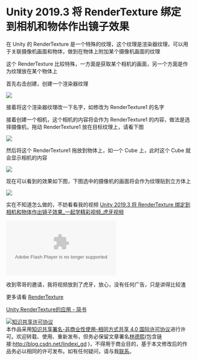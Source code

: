 # Unity 2019.3 将 RenderTexture 绑定到相机和物体作出镜子效果

在 Unity 的 RenderTexture 是一个特殊的纹理，这个纹理是渲染器纹理，可以用于关联摄像机画面和物体，做到在物体上附加某个摄像机画面的纹理

<!--more-->
<!-- CreateTime:6/5/2020 6:48:51 PM -->

<!-- 发布 -->

这个 RenderTexture 比较特殊，一方面是获取某个相机的画面，另一个方面是作为纹理放在某个物体上

首先右击创建，创建一个渲染器纹理

<!-- ![](image/Unity 2019.3 将 RenderTexture 绑定到相机和物体作出镜子效果/Unity 2019.3 将 RenderTexture 绑定到相机和物体作出镜子效果0.png) -->

![](http://image.acmx.xyz/lindexi%2F202065184948104.jpg)

接着将这个渲染器纹理改一下名字，如修改为 RenderTexture1 的名字

接着创建一个相机，这个相机的内容将会作为 RenderTexture1 的内容，做法是选择摄像机，拖动 RenderTexture1 放在目标纹理上，请看下图

<!-- ![](image/Unity 2019.3 将 RenderTexture 绑定到相机和物体作出镜子效果/Unity 2019.3 将 RenderTexture 绑定到相机和物体作出镜子效果1.png) -->

![](http://image.acmx.xyz/lindexi%2F202065185346161.jpg)

然后将这个 RenderTexture1 拖放到物体上，如一个 Cube 上，此时这个 Cube 就会显示相机的内容

<!-- ![](image/Unity 2019.3 将 RenderTexture 绑定到相机和物体作出镜子效果/Unity 2019.3 将 RenderTexture 绑定到相机和物体作出镜子效果2.png) -->

![](http://image.acmx.xyz/lindexi%2F2020651855452148.jpg)

现在可以看到的效果如下图，下图选中的摄像机的画面将会作为纹理贴到立方体上

<!-- ![](image/Unity 2019.3 将 RenderTexture 绑定到相机和物体作出镜子效果/Unity 2019.3 将 RenderTexture 绑定到相机和物体作出镜子效果3.png) -->

![](http://image.acmx.xyz/lindexi%2F202065185702346.jpg)

实在不知道怎么做的，不妨看看我的视频 [Unity 2019.3 将 RenderTexture 绑定到相机和物体作出镜子效果_一起学精彩视频_虎牙视频](https://v.huya.com/play/347702616.html)

<embed src="https://vhuya-static.huya.com/video/vppp.swf" allowfullscreen="true" quality="high" height="" width="" align="middle" allowscriptaccess="always" flashvars="uu=a04808d307&vu=&channelId=yqx&auto_play=1&sdk=dw&vid=347702616&logo=huya&no_danmu=1&from=vhuyashareweb" type="application/x-shockwave-flash" style="z-index:-1" wmode="transparent" />

收到零哥的邀请，我将视频放到了虎牙，放心，没有任何广告，只是讲得比较渣

更多请看 [RenderTexture](https://docs.unity3d.com/ScriptReference/RenderTexture.html )

[Unity RenderTexture的应用 - 简书](https://www.jianshu.com/p/334770f39127 )

<a rel="license" href="http://creativecommons.org/licenses/by-nc-sa/4.0/"><img alt="知识共享许可协议" style="border-width:0" src="https://licensebuttons.net/l/by-nc-sa/4.0/88x31.png" /></a><br />本作品采用<a rel="license" href="http://creativecommons.org/licenses/by-nc-sa/4.0/">知识共享署名-非商业性使用-相同方式共享 4.0 国际许可协议</a>进行许可。欢迎转载、使用、重新发布，但务必保留文章署名[林德熙](http://blog.csdn.net/lindexi_gd)(包含链接:http://blog.csdn.net/lindexi_gd )，不得用于商业目的，基于本文修改后的作品务必以相同的许可发布。如有任何疑问，请与我[联系](mailto:lindexi_gd@163.com)。
